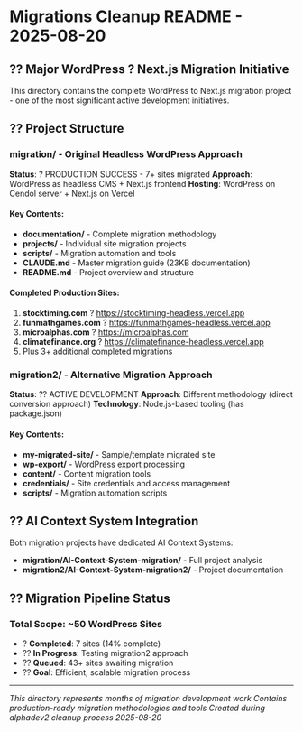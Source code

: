 # Migrations Cleanup README - 2025-08-20

## ?? Major WordPress ? Next.js Migration Initiative

This directory contains the complete WordPress to Next.js migration project - one of the most significant active development initiatives.

## ?? Project Structure

### **migration/** - Original Headless WordPress Approach
**Status**: ? PRODUCTION SUCCESS - 7+ sites migrated
**Approach**: WordPress as headless CMS + Next.js frontend
**Hosting**: WordPress on Cendol server + Next.js on Vercel

#### Key Contents:
- **documentation/** - Complete migration methodology
- **projects/** - Individual site migration projects
- **scripts/** - Migration automation and tools
- **CLAUDE.md** - Master migration guide (23KB documentation)
- **README.md** - Project overview and structure

#### Completed Production Sites:
1. **stocktiming.com** ? https://stocktiming-headless.vercel.app
2. **funmathgames.com** ? https://funmathgames-headless.vercel.app
3. **microalphas.com** ? https://microalphas.com
4. **climatefinance.org** ? https://climatefinance-headless.vercel.app
5. Plus 3+ additional completed migrations

### **migration2/** - Alternative Migration Approach
**Status**: ?? ACTIVE DEVELOPMENT
**Approach**: Different methodology (direct conversion approach)
**Technology**: Node.js-based tooling (has package.json)

#### Key Contents:
- **my-migrated-site/** - Sample/template migrated site
- **wp-export/** - WordPress export processing
- **content/** - Content migration tools
- **credentials/** - Site credentials and access management
- **scripts/** - Migration automation scripts

## ?? AI Context System Integration

Both migration projects have dedicated AI Context Systems:
- **migration/AI-Context-System-migration/** - Full project analysis
- **migration2/AI-Context-System-migration2/** - Project documentation

## ?? Migration Pipeline Status

### Total Scope: ~50 WordPress Sites
- ? **Completed**: 7 sites (14% complete)
- ?? **In Progress**: Testing migration2 approach
- ?? **Queued**: 43+ sites awaiting migration
- ?? **Goal**: Efficient, scalable migration process

---
*This directory represents months of migration development work*
*Contains production-ready migration methodologies and tools*
*Created during alphadev2 cleanup process 2025-08-20*
